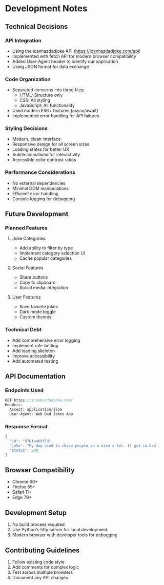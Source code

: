 # Development Notes

## Technical Decisions

### API Integration
- Using the icanhazdadjoke API (https://icanhazdadjoke.com/api)
- Implemented with fetch API for modern browser compatibility
- Added User-Agent header to identify our application
- Using JSON format for data exchange

### Code Organization
- Separated concerns into three files:
  - HTML: Structure only
  - CSS: All styling
  - JavaScript: All functionality
- Used modern ES6+ features (async/await)
- Implemented error handling for API failures

### Styling Decisions
- Modern, clean interface
- Responsive design for all screen sizes
- Loading states for better UX
- Subtle animations for interactivity
- Accessible color contrast ratios

### Performance Considerations
- No external dependencies
- Minimal DOM manipulations
- Efficient error handling
- Console logging for debugging

## Future Development

### Planned Features
1. Joke Categories
   - Add ability to filter by type
   - Implement category selection UI
   - Cache popular categories

2. Social Features
   - Share buttons
   - Copy to clipboard
   - Social media integration

3. User Features
   - Save favorite jokes
   - Dark mode toggle
   - Custom themes

### Technical Debt
- Add comprehensive error logging
- Implement rate limiting
- Add loading skeleton
- Improve accessibility
- Add automated testing

## API Documentation

### Endpoints Used
```javascript
GET https://icanhazdadjoke.com/
Headers:
  Accept: application/json
  User-Agent: Web Dad Jokes App
```

### Response Format
```javascript
{
  "id": "R7UfaahVfFd",
  "joke": "My dog used to chase people on a bike a lot. It got so bad I had to take his bike away.",
  "status": 200
}
```

## Browser Compatibility
- Chrome 60+
- Firefox 55+
- Safari 11+
- Edge 79+

## Development Setup
1. No build process required
2. Use Python's http.server for local development
3. Modern browser with developer tools for debugging

## Contributing Guidelines
1. Follow existing code style
2. Add comments for complex logic
3. Test across multiple browsers
4. Document any API changes